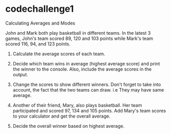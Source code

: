 # codechallenge1
Calculating Averages and Modes

John and Mark both play basketball in different teams. In the latest 3 games, John's team scored 89, 120 and 103 points while Mark's team scored 116, 94, and 123 points.

1. Calculate the average scores of each team.

2. Decide which team wins in average (highest average score) and print the winner to the console. Also, include the average scores in the output.

3. Change the scores to show different winners. Don't forget to take into account, the fact that the two teams can draw. i.e They may have same average.

4. Another of their friend, Mary, also plays basketball. Her team participated and scored 97, 134 and 105 points. Add Mary's team scores to your calculator and get the overall average.

5. Decide the overall winner based on highest average.


